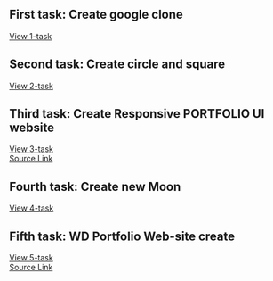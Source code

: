 ## First task: Create google clone
[View 1-task](https://muvozanat.github.io/HtmlCssJSTask/first-task/)
## Second task: Create circle and square
[View 2-task](https://muvozanat.github.io/HtmlCssJSTask/second-task/)
## Third task: Create Responsive PORTFOLIO UI website
[View 3-task](https://muvozanat.github.io/HtmlCssJSTask/third-task/) <br>
[Source Link](https://www.figma.com/file/TbkyfN1kbjkyFuBSH78u8g/Portfolio-UI---Web-%26-Mobile?node-id=0%3A1)
## Fourth task: Create new Moon
[View 4-task](https://muvozanat.github.io/HtmlCssJSTask/fourth-task/)
## Fifth task: WD Portfolio Web-site create
[View 5-task](https://muvozanat.github.io/HtmlCssJSTask/fifth-task/) <br>
[Source Link](https://www.figma.com/file/azmgQhHjWxdFkJ6CmBESQ1/WD?node-id=0%3A1)

